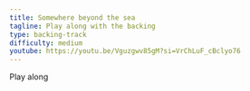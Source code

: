 ```yaml
---
title: Somewhere beyond the sea
tagline: Play along with the backing
type: backing-track
difficulty: medium
youtube: https://youtu.be/Vguzgwv85gM?si=VrChLuF_cBclyo76
---
```

Play along